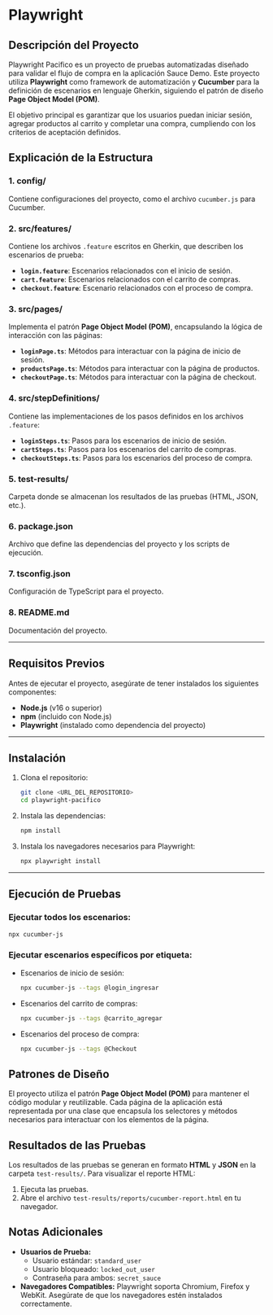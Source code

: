# Playwright
## Descripción del Proyecto
Playwright Pacifico es un proyecto de pruebas automatizadas diseñado para validar el flujo de compra en la aplicación Sauce Demo. Este proyecto utiliza **Playwright** como framework de automatización y **Cucumber** para la definición de escenarios en lenguaje Gherkin, siguiendo el patrón de diseño **Page Object Model (POM)**.

El objetivo principal es garantizar que los usuarios puedan iniciar sesión, agregar productos al carrito y completar una compra, cumpliendo con los criterios de aceptación definidos.
## Explicación de la Estructura

### **1. config/**
Contiene configuraciones del proyecto, como el archivo `cucumber.js` para Cucumber.

### **2. src/features/**
Contiene los archivos `.feature` escritos en Gherkin, que describen los escenarios de prueba:
- **`login.feature`**: Escenarios relacionados con el inicio de sesión.
- **`cart.feature`**: Escenarios relacionados con el carrito de compras.
- **`checkout.feature`**: Escenario relacionados con el proceso de compra.

### **3. src/pages/**
Implementa el patrón **Page Object Model (POM)**, encapsulando la lógica de interacción con las páginas:
- **`loginPage.ts`**: Métodos para interactuar con la página de inicio de sesión.
- **`productsPage.ts`**: Métodos para interactuar con la página de productos.
- **`checkoutPage.ts`**: Métodos para interactuar con la página de checkout.

### **4. src/stepDefinitions/**
Contiene las implementaciones de los pasos definidos en los archivos `.feature`:
- **`loginSteps.ts`**: Pasos para los escenarios de inicio de sesión.
- **`cartSteps.ts`**: Pasos para los escenarios del carrito de compras.
- **`checkoutSteps.ts`**: Pasos para los escenarios del proceso de compra.

### **5. test-results/**
Carpeta donde se almacenan los resultados de las pruebas (HTML, JSON, etc.).

### **6. package.json**
Archivo que define las dependencias del proyecto y los scripts de ejecución.

### **7. tsconfig.json**
Configuración de TypeScript para el proyecto.

### **8. README.md**
Documentación del proyecto.

---

## Requisitos Previos
Antes de ejecutar el proyecto, asegúrate de tener instalados los siguientes componentes:
- **Node.js** (v16 o superior)
- **npm** (incluido con Node.js)
- **Playwright** (instalado como dependencia del proyecto)

---

## Instalación
1. Clona el repositorio:
   ```bash
   git clone <URL_DEL_REPOSITORIO>
   cd playwright-pacifico
   ```

2. Instala las dependencias:
   ```bash
   npm install
   ```

3. Instala los navegadores necesarios para Playwright:
   ```bash
   npx playwright install
   ```

---

## Ejecución de Pruebas

### Ejecutar todos los escenarios:
```bash
npx cucumber-js
```

### Ejecutar escenarios específicos por etiqueta:
- Escenarios de inicio de sesión:
  ```bash
  npx cucumber-js --tags @login_ingresar
  ```
- Escenarios del carrito de compras:
  ```bash
  npx cucumber-js --tags @carrito_agregar
  ```
- Escenarios del proceso de compra:
  ```bash
  npx cucumber-js --tags @Checkout
  ```
## Patrones de Diseño
El proyecto utiliza el patrón **Page Object Model (POM)** para mantener el código modular y reutilizable. Cada página de la aplicación está representada por una clase que encapsula los selectores y métodos necesarios para interactuar con los elementos de la página.

## Resultados de las Pruebas
Los resultados de las pruebas se generan en formato **HTML** y **JSON** en la carpeta `test-results/`. Para visualizar el reporte HTML:
1. Ejecuta las pruebas.
2. Abre el archivo `test-results/reports/cucumber-report.html` en tu navegador.

## Notas Adicionales
- **Usuarios de Prueba:**
  - Usuario estándar: `standard_user`
  - Usuario bloqueado: `locked_out_user`
  - Contraseña para ambos: `secret_sauce`
- **Navegadores Compatibles:** Playwright soporta Chromium, Firefox y WebKit. Asegúrate de que los navegadores estén instalados correctamente.
